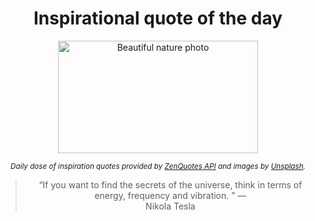
<div align="center">

# Inspirational quote of the day

<img src="./data/photo.jpeg" alt="Beautiful nature photo" width="320" height="180">

<sub><i>Daily dose of inspiration quotes provided by [ZenQuotes API](https://zenquotes.io/) and images by [Unsplash](https://unsplash.com/).</i></sub>


<blockquote>&ldquo;If you want to find the secrets of the universe, think in terms of energy, frequency and vibration. &rdquo; &mdash; <footer>Nikola Tesla</footer></blockquote>

</div>

